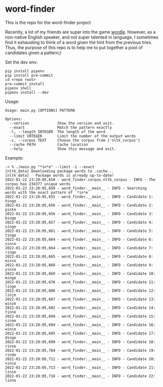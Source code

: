 # word-finder

This is the repo for the word-finder project

Recently, a lot of my friends are super into the game [wordle](https://www.powerlanguage.co.uk/wordle/). However, as a
non-native English speaker, and not super talented in language, I sometimes find it exhausting to think of a word given
the hint from the previous tries. Thus, the purpose of this repo is to help me to put together a pool of candidates
given a pattern;)

Set the dev env:
```shell
pip install pipenv
pip install pre-commit
cd <repo root>
pre-commit install
pipenv shell
pipenv install --dev
```

Usage:
```shell
Usage: main.py [OPTIONS] PATTERN

Options:
  --version             Show the version and exit.
  --exact               Match the pattern exactly
  -l, --length INTEGER  The length of the word
  --limit INTEGER       Limit the number of the output words
  -c, --corpus TEXT     Choose the corpus from ['nltk_corpus']
  --cache PATH          Cache location
  --help                Show this message and exit.
```

Example:
```shell
-> % ./main.py "*in*e" --limit -1 --exact
[nltk_data] Downloading package words to .cache...
[nltk_data]   Package words is already up-to-date!
2022-01-22 23:28:05,650 - word_finder.corpus.nltk_corpus - INFO - The corpus has 234377 unique words
2022-01-22 23:28:05,650 - word_finder.__main__ - INFO - Searching words with the exact pattern of `*in*e`
2022-01-22 23:28:05,655 - word_finder.__main__ - INFO - Candidate 1: hinge
2022-01-22 23:28:05,656 - word_finder.__main__ - INFO - Candidate 2: pinte
2022-01-22 23:28:05,656 - word_finder.__main__ - INFO - Candidate 3: binge
2022-01-22 23:28:05,657 - word_finder.__main__ - INFO - Candidate 4: singe
2022-01-22 23:28:05,661 - word_finder.__main__ - INFO - Candidate 5: tinge
2022-01-22 23:28:05,664 - word_finder.__main__ - INFO - Candidate 6: since
2022-01-22 23:28:05,664 - word_finder.__main__ - INFO - Candidate 7: ringe
2022-01-22 23:28:05,665 - word_finder.__main__ - INFO - Candidate 8: mince
2022-01-22 23:28:05,668 - word_finder.__main__ - INFO - Candidate 9: yince
2022-01-22 23:28:05,669 - word_finder.__main__ - INFO - Candidate 10: minge
2022-01-22 23:28:05,676 - word_finder.__main__ - INFO - Candidate 11: linge
2022-01-22 23:28:05,686 - word_finder.__main__ - INFO - Candidate 12: linje
2022-01-22 23:28:05,687 - word_finder.__main__ - INFO - Candidate 13: winze
2022-01-22 23:28:05,692 - word_finder.__main__ - INFO - Candidate 14: tinne
2022-01-22 23:28:05,694 - word_finder.__main__ - INFO - Candidate 15: sinae
2022-01-22 23:28:05,694 - word_finder.__main__ - INFO - Candidate 16: wince
2022-01-22 23:28:05,695 - word_finder.__main__ - INFO - Candidate 17: dinge
2022-01-22 23:28:05,699 - word_finder.__main__ - INFO - Candidate 18: rinse
2022-01-22 23:28:05,704 - word_finder.__main__ - INFO - Candidate 19: rinde
2022-01-22 23:28:05,711 - word_finder.__main__ - INFO - Candidate 20: vince
2022-01-22 23:28:05,713 - word_finder.__main__ - INFO - Candidate 21: linie
2022-01-22 23:28:05,718 - word_finder.__main__ - INFO - Candidate 22: linne
```
